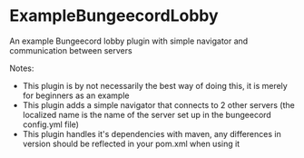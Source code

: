 # ExampleBungeecordLobby
An example Bungeecord lobby plugin with simple navigator and communication between servers

Notes:
- This plugin is by not necessarily the best way of doing this, it is merely for beginners as an example
- This plugin adds a simple navigator that connects to 2 other servers (the localized name is the name of the server set up in the bungeecord config.yml file)
- This plugin handles it's dependencies with maven, any differences in version should be reflected in your pom.xml when using it
